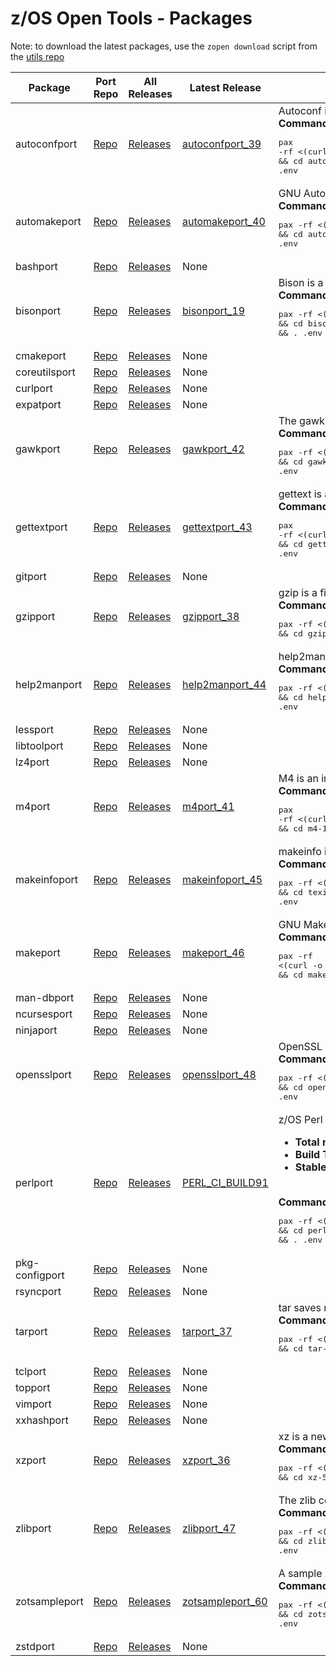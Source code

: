 # z/OS Open Tools - Packages

Note: to download the latest packages, use the `zopen download` script from the [utils repo](https://github.com/ZOSOpenTools/utils)

| Package | Port Repo | All Releases | Latest Release | Description | |
|---|---|---|---|---|---|
|autoconfport| [Repo](https://github.com/ZOSOpenTools/autoconfport)| [Releases](https://github.com/ZOSOpenTools/autoconfport/releases)| [autoconfport_39](https://github.com/ZOSOpenTools/autoconfport/releases/tag/autoconfport_39)| Autoconf is an extensible package of M4 macros that produce shell scripts to automatically configure software source code packages.<br/><b>Command to download and install on z/OS:</b> <pre>pax -rf <(curl -o - -L https://github.com/ZOSOpenTools/autoconfport/releases/download/autoconfport_39/autoconf-2.71.20220722_015902.zos.pax.Z) && cd autoconf-2.71.20220722_015902.zos && . .env</pre>
|automakeport| [Repo](https://github.com/ZOSOpenTools/automakeport)| [Releases](https://github.com/ZOSOpenTools/automakeport/releases)| [automakeport_40](https://github.com/ZOSOpenTools/automakeport/releases/tag/automakeport_40)| GNU Automake is a tool for automatically generating Makefile.in files compliant with the GNU Coding Standards.<br/><b>Command to download and install on z/OS:</b> <pre>pax -rf <(curl -o - -L https://github.com/ZOSOpenTools/automakeport/releases/download/automakeport_40/automake-1.16.20220722_021904.zos.pax.Z) && cd automake-1.16.20220722_021904.zos && . .env</pre>
|bashport| [Repo](https://github.com/ZOSOpenTools/bashport)| [Releases](https://github.com/ZOSOpenTools/bashport/releases)| None | |
|bisonport| [Repo](https://github.com/ZOSOpenTools/bisonport)| [Releases](https://github.com/ZOSOpenTools/bisonport/releases)| [bisonport_19](https://github.com/ZOSOpenTools/bisonport/releases/tag/bisonport_19)| Bison is a general-purpose parser generator that converts an annotated context-free grammar into a deterministic LR<br/><b>Command to download and install on z/OS:</b> <pre>pax -rf <(curl -o - -L https://github.com/ZOSOpenTools/bisonport/releases/download/bisonport_19/bison-3.8.20220607_210636.zos.pax.Z) && cd bison-3.8.20220607_210636.zos && ./install.sh && . .env</pre>
|cmakeport| [Repo](https://github.com/ZOSOpenTools/cmakeport)| [Releases](https://github.com/ZOSOpenTools/cmakeport/releases)| None | |
|coreutilsport| [Repo](https://github.com/ZOSOpenTools/coreutilsport)| [Releases](https://github.com/ZOSOpenTools/coreutilsport/releases)| None | |
|curlport| [Repo](https://github.com/ZOSOpenTools/curlport)| [Releases](https://github.com/ZOSOpenTools/curlport/releases)| None | |
|expatport| [Repo](https://github.com/ZOSOpenTools/expatport)| [Releases](https://github.com/ZOSOpenTools/expatport/releases)| None | |
|gawkport| [Repo](https://github.com/ZOSOpenTools/gawkport)| [Releases](https://github.com/ZOSOpenTools/gawkport/releases)| [gawkport_42](https://github.com/ZOSOpenTools/gawkport/releases/tag/gawkport_42)| The gawk utility interprets a special-purpose programming language that makes it possible to handle simple data-reformatting jobs with just a few lines of code.<br/><b>Command to download and install on z/OS:</b> <pre>pax -rf <(curl -o - -L https://github.com/ZOSOpenTools/gawkport/releases/download/gawkport_42/gawk-5.1.1.20220722_084258.zos.pax.Z) && cd gawk-5.1.1.20220722_084258.zos && . .env</pre>
|gettextport| [Repo](https://github.com/ZOSOpenTools/gettextport)| [Releases](https://github.com/ZOSOpenTools/gettextport/releases)| [gettextport_43](https://github.com/ZOSOpenTools/gettextport/releases/tag/gettextport_43)| gettext is an internationalization and localization system commonly used for writing multilingual programs on Unix-like computer operating systems.<br/><b>Command to download and install on z/OS:</b> <pre>pax -rf <(curl -o - -L https://github.com/ZOSOpenTools/gettextport/releases/download/gettextport_43/gettext-0.21.20220722_085132.zos.pax.Z) && cd gettext-0.21.20220722_085132.zos && . .env</pre>
|gitport| [Repo](https://github.com/ZOSOpenTools/gitport)| [Releases](https://github.com/ZOSOpenTools/gitport/releases)| None | |
|gzipport| [Repo](https://github.com/ZOSOpenTools/gzipport)| [Releases](https://github.com/ZOSOpenTools/gzipport/releases)| [gzipport_38](https://github.com/ZOSOpenTools/gzipport/releases/tag/gzipport_38)| gzip is a file format and a software application used for file compression and decompression.<br/><b>Command to download and install on z/OS:</b> <pre>pax -rf <(curl -o - -L https://github.com/ZOSOpenTools/gzipport/releases/download/gzipport_38/gzip-1.12.20220722_002101.zos.pax.Z) && cd gzip-1.12.20220722_002101.zos && . .env</pre>
|help2manport| [Repo](https://github.com/ZOSOpenTools/help2manport)| [Releases](https://github.com/ZOSOpenTools/help2manport/releases)| [help2manport_44](https://github.com/ZOSOpenTools/help2manport/releases/tag/help2manport_44)| help2man is a tool for automatically generating simple manual pages from program output.<br/><b>Command to download and install on z/OS:</b> <pre>pax -rf <(curl -o - -L https://github.com/ZOSOpenTools/help2manport/releases/download/help2manport_44/help2man.master.20220722_115258.zos.pax.Z) && cd help2man.master.20220722_115258.zos && . .env</pre>
|lessport| [Repo](https://github.com/ZOSOpenTools/lessport)| [Releases](https://github.com/ZOSOpenTools/lessport/releases)| None | |
|libtoolport| [Repo](https://github.com/ZOSOpenTools/libtoolport)| [Releases](https://github.com/ZOSOpenTools/libtoolport/releases)| None | |
|lz4port| [Repo](https://github.com/ZOSOpenTools/lz4port)| [Releases](https://github.com/ZOSOpenTools/lz4port/releases)| None | |
|m4port| [Repo](https://github.com/ZOSOpenTools/m4port)| [Releases](https://github.com/ZOSOpenTools/m4port/releases)| [m4port_41](https://github.com/ZOSOpenTools/m4port/releases/tag/m4port_41)| M4 is an implementation of the traditional Unix macro processor.<br/><b>Command to download and install on z/OS:</b> <pre>pax -rf <(curl -o - -L https://github.com/ZOSOpenTools/m4port/releases/download/m4port_41/m4-1.4.19.20220722_024801.zos.pax.Z) && cd m4-1.4.19.20220722_024801.zos && . .env</pre>
|makeinfoport| [Repo](https://github.com/ZOSOpenTools/makeinfoport)| [Releases](https://github.com/ZOSOpenTools/makeinfoport/releases)| [makeinfoport_45](https://github.com/ZOSOpenTools/makeinfoport/releases/tag/makeinfoport_45)| makeinfo is a program that converts a Texinfo file into an Info file, HTML file, or plain text.<br/><b>Command to download and install on z/OS:</b> <pre>pax -rf <(curl -o - -L https://github.com/ZOSOpenTools/makeinfoport/releases/download/makeinfoport_45/texinfo-6.8.20220722_115612.zos.pax.Z) && cd texinfo-6.8.20220722_115612.zos && . .env</pre>
|makeport| [Repo](https://github.com/ZOSOpenTools/makeport)| [Releases](https://github.com/ZOSOpenTools/makeport/releases)| [makeport_46](https://github.com/ZOSOpenTools/makeport/releases/tag/makeport_46)| GNU Make is a tool which controls the generation of executables and other non-source files of a program from program source files.<br/><b>Command to download and install on z/OS:</b> <pre>pax -rf <(curl -o - -L https://github.com/ZOSOpenTools/makeport/releases/download/makeport_46/make-4.3.20220726_091753.zos.pax.Z) && cd make-4.3.20220726_091753.zos && . .env</pre>
|man-dbport| [Repo](https://github.com/ZOSOpenTools/man-dbport)| [Releases](https://github.com/ZOSOpenTools/man-dbport/releases)| None | |
|ncursesport| [Repo](https://github.com/ZOSOpenTools/ncursesport)| [Releases](https://github.com/ZOSOpenTools/ncursesport/releases)| None | |
|ninjaport| [Repo](https://github.com/ZOSOpenTools/ninjaport)| [Releases](https://github.com/ZOSOpenTools/ninjaport/releases)| None | |
|opensslport| [Repo](https://github.com/ZOSOpenTools/opensslport)| [Releases](https://github.com/ZOSOpenTools/opensslport/releases)| [opensslport_48](https://github.com/ZOSOpenTools/opensslport/releases/tag/opensslport_48)| OpenSSL is a software library for applications that secure communications over computer networks against eavesdropping or need to identify the party at the other end.<br/><b>Command to download and install on z/OS:</b> <pre>pax -rf <(curl -o - -L https://github.com/ZOSOpenTools/opensslport/releases/download/opensslport_48/openssl-1.1.1o.20220805_140400.zos.pax.Z) && cd openssl-1.1.1o.20220805_140400.zos && . .env</pre>
|perlport| [Repo](https://github.com/ZOSOpenTools/perlport)| [Releases](https://github.com/ZOSOpenTools/perlport/releases)| [PERL_CI_BUILD91](https://github.com/ZOSOpenTools/perlport/releases/tag/PERL_CI_BUILD91)| z/OS Perl Port CI Build<ul><li><b>Total number of test failures:</b> 21</li><li><b>Build Timestamp:</b> 202205310121</li><li><b>Stable</b> &#9989;</li></ul><br/><b>Command to download and install on z/OS:</b> <pre>pax -rf <(curl -o - -L https://github.com/ZOSOpenTools/perlport/releases/download/PERL_CI_BUILD91/perl5.37.1.zos.blead.64.dynamic.ascii.BUILD91.202205310121.pax.Z) && cd perl.5.37.1.BUILD91.202205310121 && ./install.sh && . .env</pre>
|pkg-configport| [Repo](https://github.com/ZOSOpenTools/pkg-configport)| [Releases](https://github.com/ZOSOpenTools/pkg-configport/releases)| None | |
|rsyncport| [Repo](https://github.com/ZOSOpenTools/rsyncport)| [Releases](https://github.com/ZOSOpenTools/rsyncport/releases)| None | |
|tarport| [Repo](https://github.com/ZOSOpenTools/tarport)| [Releases](https://github.com/ZOSOpenTools/tarport/releases)| [tarport_37](https://github.com/ZOSOpenTools/tarport/releases/tag/tarport_37)| tar saves many files together into a single tape or disk archive, and can restore individual files from the archive.<br/><b>Command to download and install on z/OS:</b> <pre>pax -rf <(curl -o - -L https://github.com/ZOSOpenTools/tarport/releases/download/tarport_37/tar-1.34.20220721_224142.zos.pax.Z) && cd tar-1.34.20220721_224142.zos && . .env</pre>
|tclport| [Repo](https://github.com/ZOSOpenTools/tclport)| [Releases](https://github.com/ZOSOpenTools/tclport/releases)| None | |
|topport| [Repo](https://github.com/ZOSOpenTools/topport)| [Releases](https://github.com/ZOSOpenTools/topport/releases)| None | |
|vimport| [Repo](https://github.com/ZOSOpenTools/vimport)| [Releases](https://github.com/ZOSOpenTools/vimport/releases)| None | |
|xxhashport| [Repo](https://github.com/ZOSOpenTools/xxhashport)| [Releases](https://github.com/ZOSOpenTools/xxhashport/releases)| None | |
|xzport| [Repo](https://github.com/ZOSOpenTools/xzport)| [Releases](https://github.com/ZOSOpenTools/xzport/releases)| [xzport_36](https://github.com/ZOSOpenTools/xzport/releases/tag/xzport_36)| xz is a new general-purpose, command line data compression utility, similar to gzip and bzip2.<br/><b>Command to download and install on z/OS:</b> <pre>pax -rf <(curl -o - -L https://github.com/ZOSOpenTools/xzport/releases/download/xzport_36/xz-5.2.5.20220721_222556.zos.pax.Z) && cd xz-5.2.5.20220721_222556.zos && . .env</pre>
|zlibport| [Repo](https://github.com/ZOSOpenTools/zlibport)| [Releases](https://github.com/ZOSOpenTools/zlibport/releases)| [zlibport_47](https://github.com/ZOSOpenTools/zlibport/releases/tag/zlibport_47)| The zlib command provides access to the compression and check-summing facilities of the Zlib library<br/><b>Command to download and install on z/OS:</b> <pre>pax -rf <(curl -o - -L https://github.com/ZOSOpenTools/zlibport/releases/download/zlibport_47/zlib.master.20220803_231359.zos.pax.Z) && cd zlib.master.20220803_231359.zos && . .env</pre>
|zotsampleport| [Repo](https://github.com/ZOSOpenTools/zotsampleport)| [Releases](https://github.com/ZOSOpenTools/zotsampleport/releases)| [zotsampleport_60](https://github.com/ZOSOpenTools/zotsampleport/releases/tag/zotsampleport_60)| A sample z/OS Open Source project<br/><b>Command to download and install on z/OS:</b> <pre>pax -rf <(curl -o - -L https://github.com/ZOSOpenTools/zotsampleport/releases/download/zotsampleport_60/zotsample-1.0.20220808_165451.zos.pax.Z) && cd zotsample-1.0.20220808_165451.zos && . .env</pre>
|zstdport| [Repo](https://github.com/ZOSOpenTools/zstdport)| [Releases](https://github.com/ZOSOpenTools/zstdport/releases)| None | |
